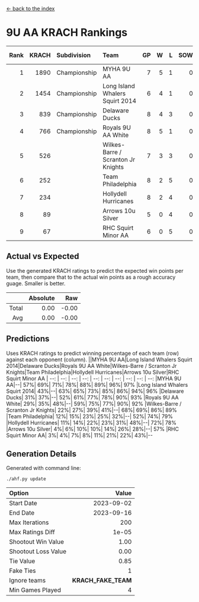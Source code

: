 [<- back to the index](readme.md)
# 9U AA KRACH Rankings
Rank|KRACH|Subdivision|Team|GP|W|L|SOW|SOL|T|SoS|Exp Wins|Win Diff
---:|---:|:---|:---|---:|---:|---:|---:|---:|---:|---:|---:|---:
1|1890|Championship|MYHA 9U AA|7|5|1|0|0|1|681|5.8|-0.0
2|1454|Championship|Long Island Whalers Squirt 2014|6|4|1|0|0|1|689|4.8|-0.0
3|839|Championship|Delaware Ducks|8|4|3|0|0|1|1019|4.8|-0.0
4|766|Championship|Royals 9U AA White|8|5|1|0|0|2|324|6.7|0.0
5|526||Wilkes-Barre / Scranton Jr Knights|7|3|3|0|0|1|694|3.9|0.0
6|252||Team Philadelphia|8|2|5|0|0|1|824|2.9|0.0
7|234||Hollydell Hurricanes|8|2|4|0|0|2|473|3.7|0.0
8|89||Arrows 10u Silver|5|0|4|0|0|1|691|0.9|0.0
9|67||RHC Squirt Minor AA|6|0|5|0|0|1|715|0.9|0.0

## Actual vs Expected
Use the generated KRACH ratings to predict the expected win points per team, then compare that to the actual win points as a rough accuracy guage. Smaller is better.

||Absolute|Raw
|---:|---:|---:
|Total|0.00|-0.00
|Avg|0.00|-0.00

## Predictions
Uses KRACH ratings to predict winning percentage of each team (row) against each opponent (column).
||MYHA 9U AA|Long Island Whalers Squirt 2014|Delaware Ducks|Royals 9U AA White|Wilkes-Barre / Scranton Jr Knights|Team Philadelphia|Hollydell Hurricanes|Arrows 10u Silver|RHC Squirt Minor AA
| --: | --: | --: | --: | --: | --: | --: | --: | --: | --: 
|MYHA 9U AA|--| 57%| 69%| 71%| 78%| 88%| 89%| 96%| 97%
|Long Island Whalers Squirt 2014| 43%|--| 63%| 65%| 73%| 85%| 86%| 94%| 96%
|Delaware Ducks| 31%| 37%|--| 52%| 61%| 77%| 78%| 90%| 93%
|Royals 9U AA White| 29%| 35%| 48%|--| 59%| 75%| 77%| 90%| 92%
|Wilkes-Barre / Scranton Jr Knights| 22%| 27%| 39%| 41%|--| 68%| 69%| 86%| 89%
|Team Philadelphia| 12%| 15%| 23%| 25%| 32%|--| 52%| 74%| 79%
|Hollydell Hurricanes| 11%| 14%| 22%| 23%| 31%| 48%|--| 72%| 78%
|Arrows 10u Silver|  4%|  6%| 10%| 10%| 14%| 26%| 28%|--| 57%
|RHC Squirt Minor AA|  3%|  4%|  7%|  8%| 11%| 21%| 22%| 43%|--

## Generation Details

Generated with command line:
```
./ahf.py update
```

| Option | Value |
| :----- | ----: |
| Start Date | 2023-09-02 |
| End Date | 2023-09-16 |
| Max Iterations | 200 |
| Max Ratings Diff | 1e-05 |
| Shootout Win Value | 1.00 |
| Shootout Loss Value | 0.00 |
| Tie Value | 0.85 |
| Fake Ties | 1 |
| Ignore teams | __KRACH_FAKE_TEAM__ |
| Min Games Played | 4 |


